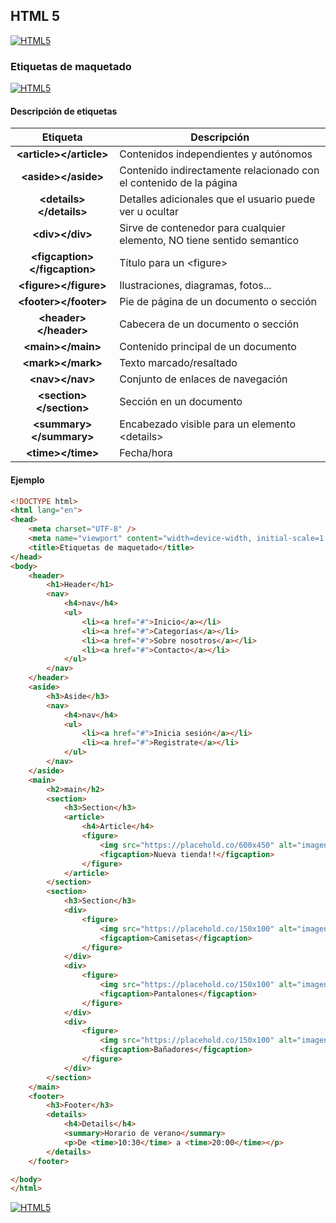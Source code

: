 ## HTML 5
[![HTML5](https://img.shields.io/badge/HTML5-F64A1D?style=for-the-badge&logo=HTML5&logoColor=white&labelColor=101010)](https://github.com/Alberto-mt/HTML5_CSS3/blob/main/Apuntes/HTML5/index.md)

### Etiquetas de maquetado
[![HTML5](https://img.shields.io/badge/Etiquetas_de_maquetado-447ac0?style=for-the-badge&logo=HTML5&logoColor=white&labelColor=101010)](https://github.com/Alberto-mt/HTML5_CSS3/blob/main/Apuntes/HTML5/categories/Etiquetas_de_maquetado.md)

#### Descripción de etiquetas
| Etiqueta  | Descripción  |
|:-:|---|
| **\<article\>\</article\>**  | Contenidos independientes y autónomos  |
| **\<aside\>\</aside\>**  | Contenido indirectamente relacionado con el contenido de la página  |
| **\<details\>\</details\>**  | Detalles adicionales que el usuario puede ver u ocultar  |
| **\<div\>\</div\>**  | Sirve de contenedor para cualquier elemento, NO tiene sentido semantico  |
| **\<figcaption\>\</figcaption\>**  | Título para un \<figure\>  |
| **\<figure\>\</figure\>**  | Ilustraciones, diagramas, fotos...  |
| **\<footer\>\</footer\>**  | Pie de página de un documento o sección  |
| **\<header\>\</header\>**  | Cabecera de un documento o sección  |
| **\<main\>\</main\>**  | Contenido principal de un documento  |
| **\<mark\>\</mark\>**  | Texto marcado/resaltado  |
| **\<nav\>\</nav\>**  | Conjunto de enlaces de navegación  |
| **\<section\>\</section\>**  | Sección en un documento  |
| **\<summary\>\</summary\>**  | Encabezado visible para un elemento \<details\>  |
| **\<time\>\</time\>**  | Fecha/hora  |

#### Ejemplo
```html
<!DOCTYPE html>
<html lang="en">
<head>
    <meta charset="UTF-8" />
    <meta name="viewport" content="width=device-width, initial-scale=1.0" />
    <title>Etiquetas de maquetado</title>
</head>
<body>
    <header>
        <h1>Header</h1>
        <nav>
            <h4>nav</h4>
            <ul>
                <li><a href="#">Inicio</a></li>
                <li><a href="#">Categorías</a></li>
                <li><a href="#">Sobre nosotros</a></li>
                <li><a href="#">Contacto</a></li>
            </ul>
        </nav>
    </header>
    <aside>
        <h3>Aside</h3>
        <nav>
            <h4>nav</h4>
            <ul>
                <li><a href="#">Inicia sesión</a></li>
                <li><a href="#">Registrate</a></li>
            </ul>
        </nav>
    </aside>
    <main>
        <h2>main</h2>
        <section>
            <h3>Section</h3>
            <article>
                <h4>Article</h4>
                <figure>
                    <img src="https://placehold.co/600x450" alt="imagen">
                    <figcaption>Nueva tienda!!</figcaption>
                </figure>
            </article>
        </section>
        <section>
            <h3>Section</h3>
            <div>
                <figure>
                    <img src="https://placehold.co/150x100" alt="imagen">
                    <figcaption>Camisetas</figcaption>
                </figure>
            </div>
            <div>
                <figure>
                    <img src="https://placehold.co/150x100" alt="imagen">
                    <figcaption>Pantalones</figcaption>
                </figure>
            </div>
            <div>
                <figure>
                    <img src="https://placehold.co/150x100" alt="imagen">
                    <figcaption>Bañadores</figcaption>
                </figure>
            </div>
        </section>
    </main>
    <footer>
        <h3>Footer</h3>
        <details>
            <h4>Details</h4>
            <summary>Horario de verano</summary>
            <p>De <time>10:30</time> a <time>20:00</time></p>
        </details>
    </footer>

</body>
</html>
```

[![HTML5](https://img.shields.io/badge/Etiquetas_de_maquetado-447ac0?style=for-the-badge&label=&#9650;&logoColor=white&labelColor=101010)](https://github.com/Alberto-mt/HTML5_CSS3/blob/main/Apuntes/HTML5/categories/Etiquetas_de_maquetado.md)
